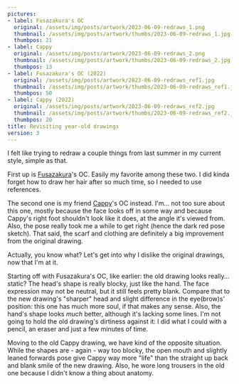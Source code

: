 ```yaml
---
pictures:
- label: Fusazakura's OC
  original: /assets/img/posts/artwork/2023-06-09-redraws_1.png
  thumbnail: /assets/img/posts/artwork/thumbs/2023-06-09-redraws_1.jpg
  thumbpos: 21
- label: Cappy
  original: /assets/img/posts/artwork/2023-06-09-redraws_2.png
  thumbnail: /assets/img/posts/artwork/thumbs/2023-06-09-redraws_2.jpg
  thumbpos: 13
- label: Fusazakura's OC (2022)
  original: /assets/img/posts/artwork/2023-06-09-redraws_ref1.jpg
  thumbnail: /assets/img/posts/artwork/thumbs/2023-06-09-redraws_ref1.jpg
  thumbpos: 50
- label: Cappy (2022)
  original: /assets/img/posts/artwork/2023-06-09-redraws_ref2.jpg
  thumbnail: /assets/img/posts/artwork/thumbs/2023-06-09-redraws_ref2.jpg
  thumbpos: 20
title: Revisiting year-old drawings
version: 3
---
```

I felt like trying to redraw a couple things from last summer in my current style, simple as that.

First up is [Fusazakura](https://twitter.com/fusazakura_)'s OC.
Easily my favorite among these two.
I did kinda forget how to draw her hair after so much time, so I needed to use references.

The second one is my friend [Cappy](https://ordinary.cafe/@korewaChino)'s OC instead.
I'm... not too sure about this one, mostly because the face looks off in some way and because Cappy's right foot shouldn't look like it does, at the angle it's viewed from.
Also, the pose really took me a while to get right (hence the dark red pose sketch).
That said, the scarf and clothing are definitely a big improvement from the original drawing.

Actually, you know what?
Let's get into why I dislike the original drawings, now that I'm at it.

Starting off with Fusazakura's OC, like earlier: the old drawing looks really... static?
The head's shape is really blocky, just like the hand.
The face expression may not be neutral, but it still feels pretty blank.
Compare that to the new drawing's "sharper" head and slight difference in the eye(brow)s' position: this one has much more soul, if that makes any sense.
Also, the hand's shape looks *much* better, although it's lacking some lines.
I'm not going to hold the old drawing's dirtiness against it: I did what I could with a pencil, an eraser and just a few minutes of time.

Moving to the old Cappy drawing, we have kind of the opposite situation.
While the shapes are - again - way too blocky, the open mouth and slightly leaned forwards pose give Cappy way more "life" than the straight up back and blank smile of the new drawing.
Also, he wore long trousers in the old one because I didn't know a thing about anatomy.
